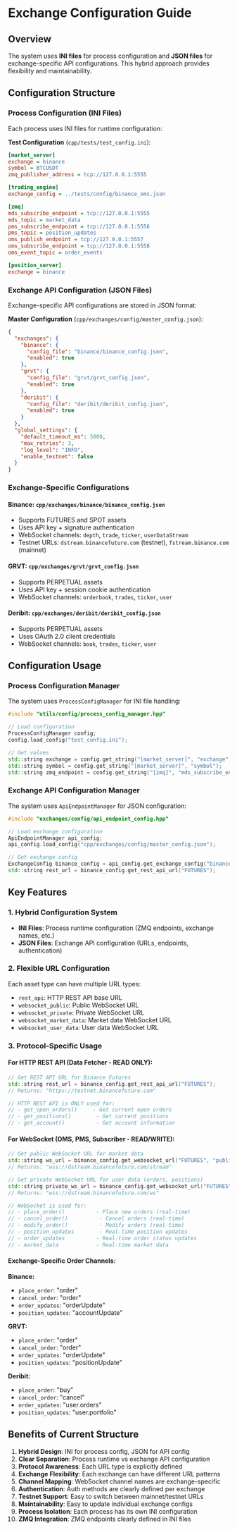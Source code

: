 # Exchange Configuration Guide

## Overview
The system uses **INI files** for process configuration and **JSON files** for exchange-specific API configurations. This hybrid approach provides flexibility and maintainability.

## Configuration Structure

### Process Configuration (INI Files)
Each process uses INI files for runtime configuration:

**Test Configuration** (`cpp/tests/test_config.ini`):
```ini
[market_server]
exchange = binance
symbol = BTCUSDT
zmq_publisher_address = tcp://127.0.0.1:5555

[trading_engine]
exchange_config = ../tests/config/binance_oms.json

[zmq]
mds_subscribe_endpoint = tcp://127.0.0.1:5555
mds_topic = market_data
pms_subscribe_endpoint = tcp://127.0.0.1:5556
pms_topic = position_updates
oms_publish_endpoint = tcp://127.0.0.1:5557
oms_subscribe_endpoint = tcp://127.0.0.1:5558
oms_event_topic = order_events

[position_server]
exchange = binance
```

### Exchange API Configuration (JSON Files)
Exchange-specific API configurations are stored in JSON format:

**Master Configuration** (`cpp/exchanges/config/master_config.json`):
```json
{
  "exchanges": {
    "binance": {
      "config_file": "binance/binance_config.json",
      "enabled": true
    },
    "grvt": {
      "config_file": "grvt/grvt_config.json", 
      "enabled": true
    },
    "deribit": {
      "config_file": "deribit/deribit_config.json",
      "enabled": true
    }
  },
  "global_settings": {
    "default_timeout_ms": 5000,
    "max_retries": 3,
    "log_level": "INFO",
    "enable_testnet": false
  }
}
```

### Exchange-Specific Configurations

#### Binance: `cpp/exchanges/binance/binance_config.json`
- Supports FUTURES and SPOT assets
- Uses API key + signature authentication
- WebSocket channels: `depth`, `trade`, `ticker`, `userDataStream`
- Testnet URLs: `dstream.binancefuture.com` (testnet), `fstream.binance.com` (mainnet)

#### GRVT: `cpp/exchanges/grvt/grvt_config.json`
- Supports PERPETUAL assets
- Uses API key + session cookie authentication
- WebSocket channels: `orderbook`, `trades`, `ticker`, `user`

#### Deribit: `cpp/exchanges/deribit/deribit_config.json`
- Supports PERPETUAL assets
- Uses OAuth 2.0 client credentials
- WebSocket channels: `book`, `trades`, `ticker`, `user`

## Configuration Usage

### Process Configuration Manager
The system uses `ProcessConfigManager` for INI file handling:

```cpp
#include "utils/config/process_config_manager.hpp"

// Load configuration
ProcessConfigManager config;
config.load_config("test_config.ini");

// Get values
std::string exchange = config.get_string("[market_server]", "exchange");
std::string symbol = config.get_string("[market_server]", "symbol");
std::string zmq_endpoint = config.get_string("[zmq]", "mds_subscribe_endpoint");
```

### Exchange API Configuration Manager
The system uses `ApiEndpointManager` for JSON configuration:

```cpp
#include "exchanges/config/api_endpoint_config.hpp"

// Load exchange configuration
ApiEndpointManager api_config;
api_config.load_config("cpp/exchanges/config/master_config.json");

// Get exchange config
ExchangeConfig binance_config = api_config.get_exchange_config("binance");
std::string rest_url = binance_config.get_rest_api_url("FUTURES");
```

## Key Features

### 1. **Hybrid Configuration System**
- **INI Files**: Process runtime configuration (ZMQ endpoints, exchange names, etc.)
- **JSON Files**: Exchange API configuration (URLs, endpoints, authentication)

### 2. **Flexible URL Configuration**
Each asset type can have multiple URL types:
- `rest_api`: HTTP REST API base URL
- `websocket_public`: Public WebSocket URL
- `websocket_private`: Private WebSocket URL
- `websocket_market_data`: Market data WebSocket URL
- `websocket_user_data`: User data WebSocket URL

### 3. **Protocol-Specific Usage**

#### For HTTP REST API (Data Fetcher - READ ONLY):
```cpp
// Get REST API URL for Binance Futures
std::string rest_url = binance_config.get_rest_api_url("FUTURES");
// Returns: "https://testnet.binancefuture.com"

// HTTP REST API is ONLY used for:
// - get_open_orders()     - Get current open orders
// - get_positions()        - Get current positions  
// - get_account()          - Get account information
```

#### For WebSocket (OMS, PMS, Subscriber - READ/WRITE):
```cpp
// Get public WebSocket URL for market data
std::string ws_url = binance_config.get_websocket_url("FUTURES", "public");
// Returns: "wss://dstream.binancefuture.com/stream"

// Get private WebSocket URL for user data (orders, positions)
std::string private_ws_url = binance_config.get_websocket_url("FUTURES", "private");
// Returns: "wss://dstream.binancefuture.com/ws"

// WebSocket is used for:
// - place_order()          - Place new orders (real-time)
// - cancel_order()          - Cancel orders (real-time)
// - modify_order()          - Modify orders (real-time)
// - position_updates        - Real-time position updates
// - order_updates          - Real-time order status updates
// - market_data            - Real-time market data
```

#### Exchange-Specific Order Channels:

**Binance:**
- `place_order`: "order" 
- `cancel_order`: "order"
- `order_updates`: "orderUpdate"
- `position_updates`: "accountUpdate"

**GRVT:**
- `place_order`: "order"
- `cancel_order`: "order" 
- `order_updates`: "orderUpdate"
- `position_updates`: "positionUpdate"

**Deribit:**
- `place_order`: "buy"
- `cancel_order`: "cancel"
- `order_updates`: "user.orders"
- `position_updates`: "user.portfolio"

## Benefits of Current Structure

1. **Hybrid Design**: INI for process config, JSON for API config
2. **Clear Separation**: Process runtime vs exchange API configuration
3. **Protocol Awareness**: Each URL type is explicitly defined
4. **Exchange Flexibility**: Each exchange can have different URL patterns
5. **Channel Mapping**: WebSocket channel names are exchange-specific
6. **Authentication**: Auth methods are clearly defined per exchange
7. **Testnet Support**: Easy to switch between mainnet/testnet URLs
8. **Maintainability**: Easy to update individual exchange configs
9. **Process Isolation**: Each process has its own INI configuration
10. **ZMQ Integration**: ZMQ endpoints clearly defined in INI files